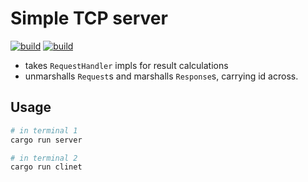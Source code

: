 # Simple TCP server

[![build](https://github.com/konrads/tcp-server/workflows/build/badge.svg)](https://github.com/konrads/tcp-server/actions/workflows/build.yml)
[![build](workflows/build/badge.svg)](actions/workflows/build.yml)

- takes `RequestHandler` impls for result calculations
- unmarshalls `Request`s and marshalls `Response`s, carrying id across.

## Usage

```bash
# in terminal 1
cargo run server

# in terminal 2
cargo run clinet
```

